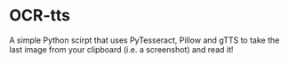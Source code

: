 # OCR-tts
A simple Python scirpt that uses PyTesseract, Pillow and gTTS to take the last image from your clipboard (i.e. a screenshot) and read it!
